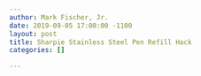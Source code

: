 ```yaml
---
author: Mark Fischer, Jr.
date: 2019-09-05 17:00:00 -1100
layout: post
title: Sharpie Stainless Steel Pen Refill Hack
categories: []

---
```


